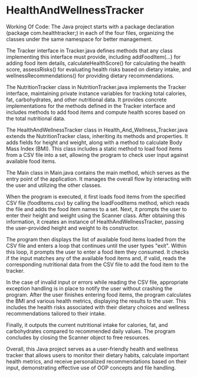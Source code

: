 # HealthAndWellnessTracker

Working Of Code:
The Java project starts with a package declaration (package com.healthtracker;) in each of the four files, organizing the classes under the same namespace for better management.

The Tracker interface in Tracker.java defines methods that any class implementing this interface must provide, including addFoodItem(...) for adding food item details, calculateHealthScore() for calculating the health score, assessRisks() for evaluating health risks based on dietary intake, and wellnessRecommendations() for providing dietary recommendations.

The NutritionTracker class in NutritionTracker.java implements the Tracker interface, maintaining private instance variables for tracking total calories, fat, carbohydrates, and other nutritional data. It provides concrete implementations for the methods defined in the Tracker interface and includes methods to add food items and compute health scores based on the total nutritional data.

The HealthAndWellnessTracker class in Health_And_Wellness_Tracker.java extends the NutritionTracker class, inheriting its methods and properties. It adds fields for height and weight, along with a method to calculate Body Mass Index (BMI). This class includes a static method to load food items from a CSV file into a set, allowing the program to check user input against available food items.

The Main class in Main.java contains the main method, which serves as the entry point of the application. It manages the overall flow by interacting with the user and utilizing the other classes.

When the program is executed, it first loads food items from the specified CSV file (foodItems.csv) by calling the loadFoodItems method, which reads the file and adds the food item names to a set. Next, it prompts the user to enter their height and weight using the Scanner class. After obtaining this information, it creates an instance of HealthAndWellnessTracker, passing the user-provided height and weight to its constructor.

The program then displays the list of available food items loaded from the CSV file and enters a loop that continues until the user types "exit". Within this loop, it prompts the user to enter a food item they consumed. It checks if the input matches any of the available food items and, if valid, reads the corresponding nutritional data from the CSV file to add the food item to the tracker.

In the case of invalid input or errors while reading the CSV file, appropriate exception handling is in place to notify the user without crashing the program. After the user finishes entering food items, the program calculates the BMI and various health metrics, displaying the results to the user. This includes the health risks associated with their dietary choices and wellness recommendations tailored to their intake.

Finally, it outputs the current nutritional intake for calories, fat, and carbohydrates compared to recommended daily values. The program concludes by closing the Scanner object to free resources.

Overall, this Java project serves as a user-friendly health and wellness tracker that allows users to monitor their dietary habits, calculate important health metrics, and receive personalized recommendations based on their input, demonstrating effective use of OOP concepts and file handling.